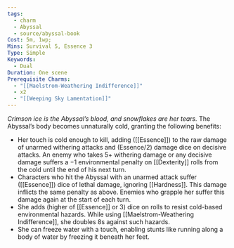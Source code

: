 ```yaml
---
tags:
  - charm
  - Abyssal
  - source/abyssal-book
Cost: 5m, 1wp;
Mins: Survival 5, Essence 3
Type: Simple
Keywords:
  - Dual
Duration: One scene
Prerequisite Charms:
  - "[[Maelstrom-Weathering Indifference]]"
  - x2
  - "[[Weeping Sky Lamentation]]"
---
```

*Crimson ice is the Abyssal’s blood, and snowflakes are her tears.*
The Abyssal’s body becomes unnaturally cold, granting the following benefits:
 - Her touch is cold enough to kill, adding ([[Essence]]) to the raw damage of unarmed withering attacks and (Essence/2) damage dice on decisive attacks. An enemy who takes 5+ withering damage or any decisive damage suffers a −1 environmental penalty on [[Dexterity]] rolls from the cold until the end of his next turn.
 - Characters who hit the Abyssal with an unarmed attack suffer ([[Essence]]) dice of lethal damage, ignoring [[Hardness]]. This damage inflicts the same penalty as above. Enemies who grapple her suffer this damage again at the start of each turn.
 - She adds (higher of [[Essence]] or 3) dice on rolls to resist cold-based environmental hazards. While using [[Maelstrom-Weathering Indifference]], she doubles 8s against such hazards.
 - She can freeze water with a touch, enabling stunts like running along a body of water by freezing it beneath her feet.